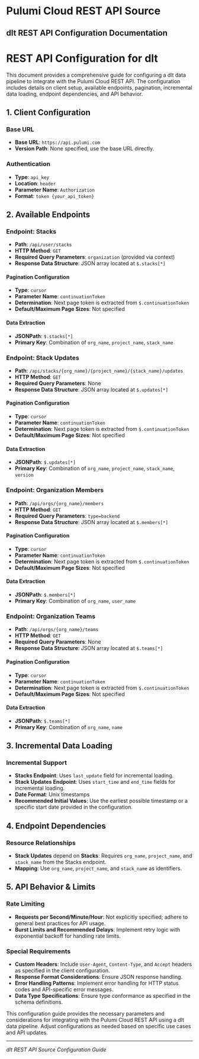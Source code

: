 # Pulumi Cloud REST API Source

## dlt REST API Configuration Documentation

# REST API Configuration for dlt

This document provides a comprehensive guide for configuring a dlt data pipeline to integrate with the Pulumi Cloud REST API. The configuration includes details on client setup, available endpoints, pagination, incremental data loading, endpoint dependencies, and API behavior.

## 1. Client Configuration

### Base URL
- **Base URL**: `https://api.pulumi.com`
- **Version Path**: None specified, use the base URL directly.

### Authentication
- **Type**: `api_key`
- **Location**: `header`
- **Parameter Name**: `Authorization`
- **Format**: `token {your_api_token}`

## 2. Available Endpoints

### Endpoint: Stacks
- **Path**: `/api/user/stacks`
- **HTTP Method**: `GET`
- **Required Query Parameters**: `organization` (provided via context)
- **Response Data Structure**: JSON array located at `$.stacks[*]`

#### Pagination Configuration
- **Type**: `cursor`
- **Parameter Name**: `continuationToken`
- **Determination**: Next page token is extracted from `$.continuationToken`
- **Default/Maximum Page Sizes**: Not specified

#### Data Extraction
- **JSONPath**: `$.stacks[*]`
- **Primary Key**: Combination of `org_name`, `project_name`, `stack_name`

### Endpoint: Stack Updates
- **Path**: `/api/stacks/{org_name}/{project_name}/{stack_name}/updates`
- **HTTP Method**: `GET`
- **Required Query Parameters**: None
- **Response Data Structure**: JSON array located at `$.updates[*]`

#### Pagination Configuration
- **Type**: `cursor`
- **Parameter Name**: `continuationToken`
- **Determination**: Next page token is extracted from `$.continuationToken`
- **Default/Maximum Page Sizes**: Not specified

#### Data Extraction
- **JSONPath**: `$.updates[*]`
- **Primary Key**: Combination of `org_name`, `project_name`, `stack_name`, `version`

### Endpoint: Organization Members
- **Path**: `/api/orgs/{org_name}/members`
- **HTTP Method**: `GET`
- **Required Query Parameters**: `type=backend`
- **Response Data Structure**: JSON array located at `$.members[*]`

#### Pagination Configuration
- **Type**: `cursor`
- **Parameter Name**: `continuationToken`
- **Determination**: Next page token is extracted from `$.continuationToken`
- **Default/Maximum Page Sizes**: Not specified

#### Data Extraction
- **JSONPath**: `$.members[*]`
- **Primary Key**: Combination of `org_name`, `user_name`

### Endpoint: Organization Teams
- **Path**: `/api/orgs/{org_name}/teams`
- **HTTP Method**: `GET`
- **Required Query Parameters**: None
- **Response Data Structure**: JSON array located at `$.teams[*]`

#### Pagination Configuration
- **Type**: `cursor`
- **Parameter Name**: `continuationToken`
- **Determination**: Next page token is extracted from `$.continuationToken`
- **Default/Maximum Page Sizes**: Not specified

#### Data Extraction
- **JSONPath**: `$.teams[*]`
- **Primary Key**: Combination of `org_name`, `name`

## 3. Incremental Data Loading

### Incremental Support
- **Stacks Endpoint**: Uses `last_update` field for incremental loading.
- **Stack Updates Endpoint**: Uses `start_time` and `end_time` fields for incremental loading.
- **Date Format**: Unix timestamps
- **Recommended Initial Values**: Use the earliest possible timestamp or a specific start date provided in the configuration.

## 4. Endpoint Dependencies

### Resource Relationships
- **Stack Updates** depend on **Stacks**: Requires `org_name`, `project_name`, and `stack_name` from the Stacks endpoint.
- **Mapping**: Use `org_name`, `project_name`, and `stack_name` as identifiers.

## 5. API Behavior & Limits

### Rate Limiting
- **Requests per Second/Minute/Hour**: Not explicitly specified; adhere to general best practices for API usage.
- **Burst Limits and Recommended Delays**: Implement retry logic with exponential backoff for handling rate limits.

### Special Requirements
- **Custom Headers**: Include `User-Agent`, `Content-Type`, and `Accept` headers as specified in the client configuration.
- **Response Format Considerations**: Ensure JSON response handling.
- **Error Handling Patterns**: Implement error handling for HTTP status codes and API-specific error messages.
- **Data Type Specifications**: Ensure type conformance as specified in the schema definitions.

This configuration guide provides the necessary parameters and considerations for integrating with the Pulumi Cloud REST API using a dlt data pipeline. Adjust configurations as needed based on specific use cases and API updates.

---
*dlt REST API Source Configuration Guide*
